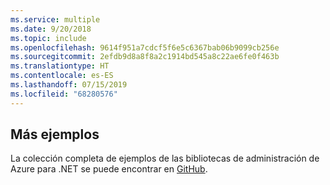 ```yaml
---
ms.service: multiple
ms.date: 9/20/2018
ms.topic: include
ms.openlocfilehash: 9614f951a7cdcf5f6e5c6367bab06b9099cb256e
ms.sourcegitcommit: 2efdb9d8a8f8a2c1914bd545a8c22ae6fe0f463b
ms.translationtype: HT
ms.contentlocale: es-ES
ms.lasthandoff: 07/15/2019
ms.locfileid: "68280576"
---
```

## <a name="more-samples"></a>Más ejemplos

La colección completa de ejemplos de las bibliotecas de administración de Azure para .NET se puede encontrar en [GitHub](https://github.com/Azure/azure-sdk-for-net/blob/Fluent/README.md#sample-code).